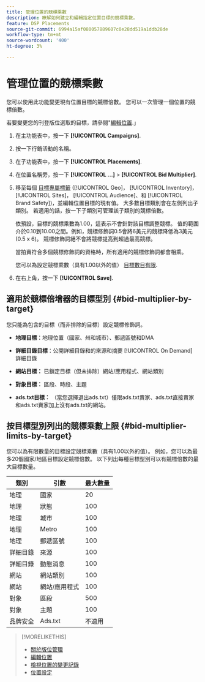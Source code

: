 ```yaml
---
title: 管理位置的競標乘數
description: 瞭解如何建立和編輯指定位置目標的競標乘數。
feature: DSP Placements
source-git-commit: 6994a15af080057889607c0e28dd519a1ddb28de
workflow-type: tm+mt
source-wordcount: '400'
ht-degree: 3%

---
```


# 管理位置的競標乘數

您可以使用此功能變更現有位置目標的競標倍數。 您可以一次管理一個位置的競標倍數。<!-- remove that line once we can edit multiple -->

若要變更您的刊登版位選取的目標，請參閱&quot;[編輯位置](/help/dsp/campaign-management/placements/placement-edit.md).」

<!-- 
## Manage the Bid Multipliers for a Single Placement
-->

1. 在主功能表中，按一下 **[!UICONTROL Campaigns]**.

1. 按一下行銷活動的名稱。

1. 在子功能表中，按一下 **[!UICONTROL Placements]**.

1. 在位置名稱旁，按一下  **[!UICONTROL ...]** > **[!UICONTROL Bid Multiplier]**.

1. 移至每個 [目標專屬標籤](#bid-multiplier-by-target) ([!UICONTROL Geo]， [!UICONTROL Inventory]， [!UICONTROL Sites]， [!UICONTROL Audience]、和 [!UICONTROL Brand Safety])，並編輯位置目標的現有值。 大多數目標類別會在左側列出子類別。 若適用的話，按一下子類別可管理該子類別的競標倍數。

   依預設，目標的競標乘數為1.00，這表示不會針對該目標調整競標。 值的範圍介於0.10到10.00之間。例如，競標修飾詞0.5會將6美元的競標降低為3美元(0.5 x 6)。 競標修飾詞絕不會將競標提高到超過最高競標。

   當拍賣符合多個競標修飾詞的資格時，所有適用的競標修飾詞都會相乘。

   您可以為設定競標乘數（具有1.00以外的值） [目標數目有限](#bid-multiplier-limits-by-target).

1. 在右上角，按一下 **[!UICONTROL Save]**.

## 適用於競標倍增器的目標型別 {#bid-multiplier-by-target}

您只能為包含的目標（而非排除的目標）設定競標修飾詞。

* **地理目標**：地理位置（國家、州和城市）、郵遞區號和DMA

* **詳細目錄目標**：公開詳細目錄和的來源和摘要 [!UICONTROL On Demand] 詳細目錄

* **網站目標：** 已鎖定目標（但未排除）網站/應用程式、網站類別

* **對象目標：** 區段、時段、主題

* **ads.txt目標：** （當您選擇退出ads.txt）僅限ads.txt賣家、ads.txt直接賣家和ads.txt賣家加上沒有ads.txt的網站。

## 按目標型別列出的競標乘數上限 {#bid-multiplier-limits-by-target}

您可以為有限數量的目標設定競標乘數（具有1.00以外的值）。 例如，您可以為最多20個國家/地區目標設定競標倍數。 以下列出每種目標型別可以有競標倍數的最大目標數量。

| 類別 | 引數 | 最大數量 |
| -------- | --------- | ----- |
| 地理 | 國家 | 20 |
| 地理 | 狀態 | 100 |
| 地理 | 城市 | 100 |
| 地理 | Metro | 100 |
| 地理 | 郵遞區號 | 100 |
| 詳細目錄 | 來源 | 100 |
| 詳細目錄 | 動態消息 | 100 |
| 網站 | 網站類別 | 100 |
| 網站 | 網站/應用程式 | 100 |
| 對象 | 區段 | 500 |
| 對象 | 主題 | 100 |
| 品牌安全 | Ads.txt | 不適用 |

>[!MORELIKETHIS]
>
>* [關於版位管理](placement-about.md)
>* [編輯位置](placement-edit.md)
>* [檢視位置的變更記錄](placement-change-log.md)
>* [位置設定](placement-settings.md)
